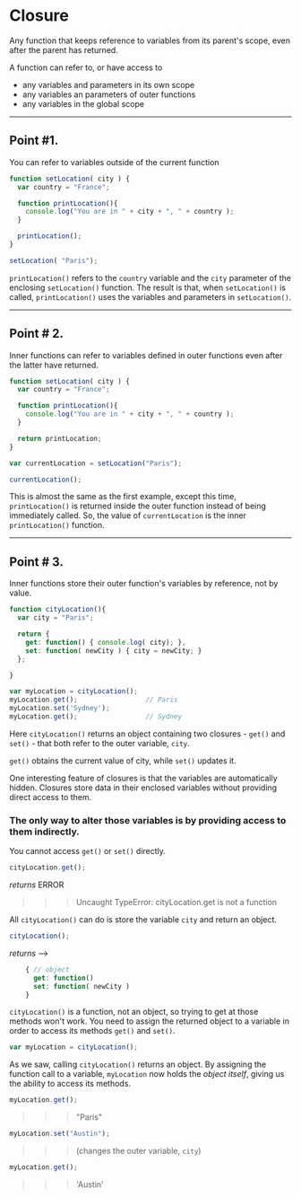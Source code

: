 # Closure
Any function that keeps reference to variables from its parent's scope, even after the parent has returned.  

A function can refer to, or have access to
* any variables and parameters in its own scope
* any variables an parameters of outer functions
* any variables in the global scope

___

## Point #1.
You can refer to variables outside of the current function

```js
function setLocation( city ) {
  var country = "France";

  function printLocation(){
    console.log("You are in " + city + ", " + country );
  }

  printLocation();
}

setLocation( "Paris");
```
`printLocation()` refers to the `country` variable and the `city` parameter of the enclosing `setLocation()` function. The result is that, when `setLocation()` is called, `printLocation()` uses the variables and parameters in `setLocation()`.  

___

## Point # 2.
Inner functions can refer to variables defined in outer functions even after the latter have returned.  

```js
function setLocation( city ) {
  var country = "France";

  function printLocation(){
    console.log("You are in " + city + ", " + country );
  }

  return printLocation;
}

var currentLocation = setLocation("Paris");

currentLocation(); 
```
This is almost the same as the first example, except this time, `printLocation()` is returned inside the outer function instead of being immediately called. So, the value of `currentLocation` is the inner `printLocation()` function.




___

## Point # 3.
Inner functions store their outer function's variables by reference, not by value. 

```js
function cityLocation(){
  var city = "Paris";

  return {
    get: function() { console.log( city); },
    set: function( newCity ) { city = newCity; }
  };

}

var myLocation = cityLocation();  
myLocation.get();                 // Paris
myLocation.set('Sydney');
myLocation.get();                 // Sydney
```

Here `cityLocation()` returns an object containing two closures - `get()` and `set()` - that both refer to the outer variable, `city`.  

`get()` obtains the current value of city, while `set()` updates it.   

One interesting feature of closures is that the variables are automatically hidden. Closures store data in their enclosed variables without providing direct access to them. 
### The only way to alter those variables is by providing access to them indirectly.  

You cannot access `get()` or `set()` directly. 

```js
cityLocation.get();
```

*returns* ERROR
>>>Uncaught TypeError: cityLocation.get is not a function

All `cityLocation()` can do is store the variable `city` and return an object. 

```js
cityLocation();
```
*returns* -->

```js
    { // object
      get: function()
      set: function( newCity )
    }
```

`cityLocation()` is a function, not an object, so trying to get at those methods won't work. You need to assign the returned object to a variable in order to access its methods `get()` and `set()`.  

```js
var myLocation = cityLocation();  
```
As we saw, calling `cityLocation()` returns an object. By assigning the function call to a variable, `myLocation` now holds the *object itself*, giving us the ability to access its methods.

```js
myLocation.get();
```
>>>"Paris"

```js
myLocation.set("Austin"); 
```
>>> (changes the outer variable, `city`)

```js
myLocation.get();
```
>>>'Austin'
